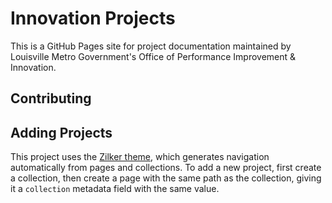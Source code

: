 # Innovation Projects

This is a GitHub Pages site for project documentation maintained by Louisville Metro Government's Office of Performance Improvement & Innovation.

## Contributing


## Adding Projects

This project uses the [Zilker theme](https://github.com/cityofaustin/zilker-theme), which generates navigation automatically from pages and collections. To add a new project, first create a collection, then create a page with the same path as the collection, giving it a `collection` metadata field with the same value.
